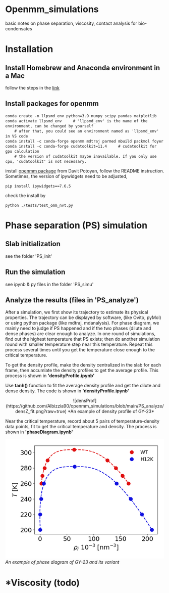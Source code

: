 # Openmm_simulations
basic notes on phase separation, viscosity, contact analysis for bio-condensates

# Installation
## Install Homebrew and Anaconda environment in a Mac
follow the steps in the [link](https://gist.github.com/ryanorsinger/7d89ad58901b5590ec3e1f23d7b9f887)
## Install packages for openmm
```
conda create -n llpsmd_env python=3.9 numpy scipy pandas matplotlib
conda activate llpsmd_env     # 'llpsmd_env' is the name of the environment, can be changed by yourself
    # after that, you could see an environment named as 'llpsmd_env' in VS code
conda install -c conda-forge openmm mdtraj parmed mbuild packmol foyer
conda install -c conda-forge cudatoolkit=11.4     # cudatoolkit for gpu calculation
    # the version of cudatoolkit maybe inavailable. If you only use cpu, 'cudatoolkit' is not necessary.
```
install [openmm package](https://github.com/PotoyanGroup/llpsmd) from Davit Potoyan, follow the README instruction.
Sometimes, the version of ipywidgets need to be adjusted,
```
pip install ipywidgets==7.6.5  
```
check the install by
```
python ./tests/test_omm_nvt.py
```

# Phase separation (PS) simulation

## Slab initialization
see the folder 'PS_init'

## Run the simulation
see ipynb & py files in the folder 'PS_simu'

## Analyze the results (files in 'PS_analyze')
After a simulation, we first show its trajectory to estimate its physical properties. The trajectory can be displayed by software, (like Ovito, pyMol) or using python package (like mdtraj, mdanalysis). 
For phase diagram, we mainly need to judge if PS happened and if the two phases (dilute and dense phases) are clear enough to analyze. In one round of simulations, find out the highest temperature that PS exists; then do another simulation round with smaller temperature step near this temperature. Repeat this process several times until you get the temperature close enough to the critical temperature.

To get the density profile, make the density centralized in the slab for each frame, then accumlate the density profiles to get the average profile. This process is shown in **'densityProfile.ipynb'**

Use **tanh()** function to fit the average density profile and get the dilute and dense density. The code is shown in **'densityProfile.ipynb'**

<center>
![densProf](https://github.com/Albizzia90/openmm_simulations/blob/main/PS_analyze/densZ_fit.png?raw=true)
*An example of density profile of GY-23*
</center>

Near the critical temperature, record about 5 pairs of temperature-density data points, fit to get the critical temperature and density. The process is shown in **'phaseDiagram.ipynb'**

![phaseDiag](https://github.com/Albizzia90/openmm_simulations/blob/main/PS_analyze/phaseDiag_dens.png?raw=true)
*An example of phase diagram of GY-23 and its variant*

# *Viscosity (todo)


